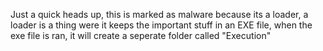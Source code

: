 Just a quick heads up, this is marked as malware because its a loader, a loader is a thing were it keeps the important stuff in an EXE file, when the exe file is ran, it will create a seperate folder called "Execution"
